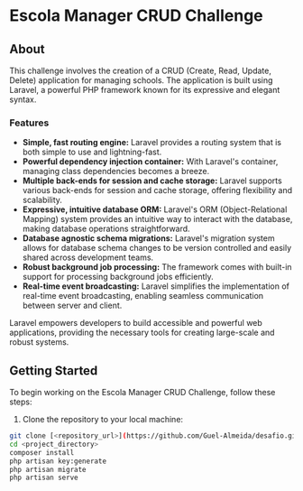 # Escola Manager CRUD Challenge


## About

This challenge involves the creation of a CRUD (Create, Read, Update, Delete) application for managing schools. The application is built using Laravel, a powerful PHP framework known for its expressive and elegant syntax.

### Features

- **Simple, fast routing engine:** Laravel provides a routing system that is both simple to use and lightning-fast.
- **Powerful dependency injection container:** With Laravel's container, managing class dependencies becomes a breeze.
- **Multiple back-ends for session and cache storage:** Laravel supports various back-ends for session and cache storage, offering flexibility and scalability.
- **Expressive, intuitive database ORM:** Laravel's ORM (Object-Relational Mapping) system provides an intuitive way to interact with the database, making database operations straightforward.
- **Database agnostic schema migrations:** Laravel's migration system allows for database schema changes to be version controlled and easily shared across development teams.
- **Robust background job processing:** The framework comes with built-in support for processing background jobs efficiently.
- **Real-time event broadcasting:** Laravel simplifies the implementation of real-time event broadcasting, enabling seamless communication between server and client.

Laravel empowers developers to build accessible and powerful web applications, providing the necessary tools for creating large-scale and robust systems.

## Getting Started

To begin working on the Escola Manager CRUD Challenge, follow these steps:

1. Clone the repository to your local machine:

```bash
git clone [<repository_url>](https://github.com/Guel-Almeida/desafio.git)
cd <project_directory>
composer install
php artisan key:generate
php artisan migrate
php artisan serve

